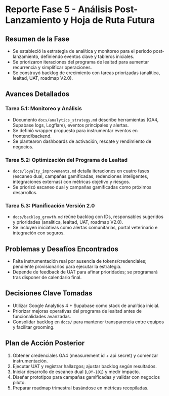 # Reporte Fase 5 - Análisis Post-Lanzamiento y Hoja de Ruta Futura

## Resumen de la Fase
- Se estableció la estrategia de analítica y monitoreo para el periodo post-lanzamiento, definiendo eventos clave y tableros iniciales.
- Se priorizaron iteraciones del programa de lealtad para aumentar recurrencia y simplificar operaciones.
- Se construyó backlog de crecimiento con tareas priorizadas (analítica, lealtad, UAT, roadmap V2.0).

## Avances Detallados

### Tarea 5.1: Monitoreo y Análisis
- Documento `docs/analytics_strategy.md` describe herramientas (GA4, Supabase logs, Logflare), eventos principales y alertas.
- Se definió wrapper propuesto para instrumentar eventos en frontend/backend.
- Se plantearon dashboards de activación, rescate y rendimiento de negocios.

### Tarea 5.2: Optimización del Programa de Lealtad
- `docs/loyalty_improvements.md` detalla iteraciones en cuatro fases (escaneo dual, campañas gamificadas, redenciones inteligentes, integraciones externas) con métricas objetivo y riesgos.
- Se priorizó escaneo dual y campañas gamificadas como próximos desarrollos.

### Tarea 5.3: Planificación Versión 2.0
- `docs/backlog_growth.md` reúne backlog con IDs, responsables sugeridos y prioridades (analítica, lealtad, UAT, roadmap V2.0).
- Se incluyen iniciativas como alertas comunitarias, portal veterinario e integración con seguros.

## Problemas y Desafíos Encontrados
- Falta instrumentación real por ausencia de tokens/credenciales; pendiente provisionarlos para ejecutar la estrategia.
- Depende de feedback de UAT para afinar prioridades; se programará tras disponer de calendario final.

## Decisiones Clave Tomadas
- Utilizar Google Analytics 4 + Supabase como stack de analítica inicial.
- Priorizar mejoras operativas del programa de lealtad antes de funcionalidades avanzadas.
- Consolidar backlog en `docs/` para mantener transparencia entre equipos y facilitar grooming.

## Plan de Acción Posterior
1. Obtener credenciales GA4 (measurement id + api secret) y comenzar instrumentación.
2. Ejecutar UAT y registrar hallazgos; ajustar backlog según resultados.
3. Iniciar desarrollo de escaneo dual (`LOY-101`) y medir impacto.
4. Diseñar prototipos para campañas gamificadas y validar con negocios piloto.
5. Preparar roadmap trimestral basándose en métricas recopiladas.
